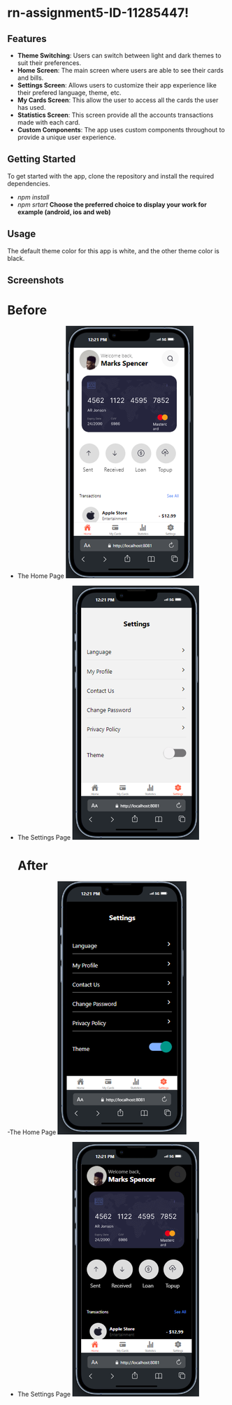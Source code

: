 # rn-assignment5-ID-11285447!

## Features

- **Theme Switching**: Users can switch between light and dark themes to suit their preferences.
- **Home Screen**: The main screen where users are able to see their cards and bills.
- **Settings Screen**: Allows users to customize their app experience like their prefered language, theme, etc.
- **My Cards Screen**: This allow the user to access all the cards the user has used.
- **Statistics Screen**: This screen provide all the accounts transactions made with each card. 
- **Custom Components**: The app uses custom components throughout to provide a unique user experience.

## Getting Started

To get started with the app, clone the repository and install the required dependencies.
- _npm install_
- _npm srtart_
**Choose the preferred choice to display your work for example (android, ios and web)**


## Usage

The default theme color for this app is white, and the other theme color is black.


## Screenshots
   # Before

- The Home Page
![The home screen before turning on the theme color toggle](MsApp/images/home_white.png)


- The Settings Page
![The settings screen before turning on the theme color toggle](MsApp/images/settings_white.png)



   # After

-The Home Page
![The home screen after turning on the theme color toggle](MsApp/images/home_black.png)

- The Settings Page
![The settings screen after turning on the theme color toggle](MsApp/images/settings_black.png)
